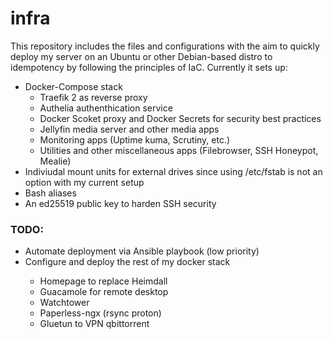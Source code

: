 <h1>infra</h1>
<p>This repository includes the files and configurations with the aim to quickly deploy my server on an Ubuntu or other Debian-based distro to idempotency by following the principles of IaC.<brA>
Currently it sets up:</p>
<ul>
    <li>Docker-Compose stack
        <ul>
            <li>Traefik 2 as reverse proxy</li>
            <li>Authelia authenthication service</li>
            <li>Docker Scoket proxy and Docker Secrets for security best practices</li>
            <li>Jellyfin media server and other media apps</li>
            <li>Monitoring apps (Uptime kuma, Scrutiny, etc.)</li>
            <li>Utilities and other miscellaneous apps (Filebrowser, SSH Honeypot, Mealie)</li>
        </ul>
    </li>
    <li>Indiviudal mount units for external drives since using /etc/fstab is not an option with my current setup</li>
    <li>Bash aliases</li>
    <li>An ed25519 public key to harden SSH security</li>
</ul>
<h3>TODO:</h3>
<ul>
    <li> Automate deployment via Ansible playbook (low priority)</li>
    <li> Configure and deploy the rest of my docker stack </li>
    <ul>
        <li>Homepage to replace Heimdall</li>
        <li>Guacamole for remote desktop</li>
        <li>Watchtower</li>
        <li>Paperless-ngx (rsync proton)</li>
        <li>Gluetun to VPN qbittorrent</li>
    </ul>
<ul>
